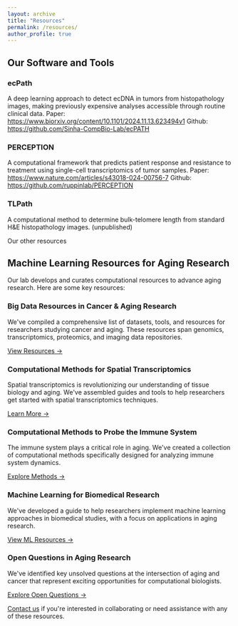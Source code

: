```yaml
---
layout: archive
title: "Resources"
permalink: /resources/
author_profile: true
---
```


## Our Software and Tools

### ecPath
A deep learning approach to detect ecDNA in tumors from histopathology images, making previously expensive analyses accessible through routine clinical data.
Paper: https://www.biorxiv.org/content/10.1101/2024.11.13.623494v1
Github: https://github.com/Sinha-CompBio-Lab/ecPATH

### PERCEPTION
A computational framework that predicts patient response and resistance to treatment using single-cell transcriptomics of tumor samples.
Paper: https://www.nature.com/articles/s43018-024-00756-7
Github: https://github.com/ruppinlab/PERCEPTION

### TLPath
A computational method to determine bulk-telomere length from standard H&E histopathology images. (unpublished)

Our other resources
## Machine Learning Resources for Aging Research

Our lab develops and curates computational resources to advance aging research. Here are some key resources:

### Big Data Resources in Cancer & Aging Research

We've compiled a comprehensive list of datasets, tools, and resources for researchers studying cancer and aging. These resources span genomics, transcriptomics, proteomics, and imaging data repositories.

[View Resources →](https://x.com/Sanjusinha7/status/1570729265519546368)

### Computational Methods for Spatial Transcriptomics

Spatial transcriptomics is revolutionizing our understanding of tissue biology and aging. We've assembled guides and tools to help researchers get started with spatial transcriptomics techniques.

[Learn More →](https://x.com/Sanjusinha7/status/1578434020643205120)

### Computational Methods to Probe the Immune System

The immune system plays a critical role in aging. We've created a collection of computational methods specifically designed for analyzing immune system dynamics.

[Explore Methods →](https://x.com/Sanjusinha7/status/1576306476041515008)

### Machine Learning for Biomedical Research

We've developed a guide to help researchers implement machine learning approaches in biomedical studies, with a focus on applications in aging research.

[View ML Resources →](https://x.com/Sanjusinha7/status/1589735781736001536)

### Open Questions in Aging Research

We've identified key unsolved questions at the intersection of aging and cancer that represent exciting opportunities for computational biologists.

[Explore Open Questions →](https://x.com/Sanjusinha7/status/1575529608174108672)

[Contact us](/contact/) if you're interested in collaborating or need assistance with any of these resources.
